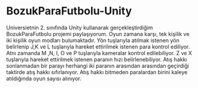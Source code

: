 # BozukParaFutbolu-Unity
Universietnin 2. sınıfında Unity kullanarak gerçekleştirdiğim BozukParaFutbolu projemi paylaşıyorum.
Oyun zamana karşı, tek kişilik ve iki kişilik oyun modları bulumaktadır.
Yön tuşlarıyla atılmak istenen yön belirlenip J,K ve L tuşlarıyla hareket ettirilmek istenen para kontrol ediliyor. Atnı zamanda M ,N, I, O ve P tuşlarıyla kameralar kontrol edilebiliyor.
Z ve X tuşlarıyla hareket ettirilmek istenen paranın hızı belirlenebiliyor.
Atış hakkı sonlanmadan bir parayı herhangi iki paranın arasından arasından geçirdiği taktirde atış hakkı sıfırlanıyor. Atış hakkı bitmeden paralardan birini kaleye atıldığında oyun sayısı alınıyor.
